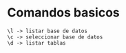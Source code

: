 # Comandos basicos

```
\l -> listar base de datos
\c -> seleccionar base de datos
\d -> listar tablas
```